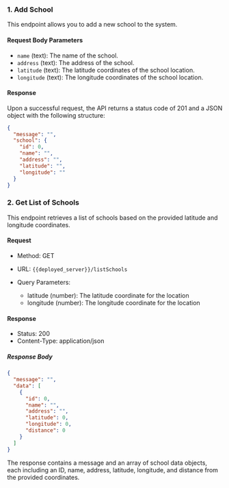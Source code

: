 ### 1. Add School

This endpoint allows you to add a new school to the system.

#### Request Body Parameters

- `name` (text): The name of the school.
- `address` (text): The address of the school.
- `latitude` (text): The latitude coordinates of the school location.
- `longitude` (text): The longitude coordinates of the school location.

#### Response

Upon a successful request, the API returns a status code of 201 and a JSON object with the following structure:

```json
{
  "message": "",
  "school": {
    "id": 0,
    "name": "",
    "address": "",
    "latitude": "",
    "longitude": ""
  }
}
```

### 2. Get List of Schools

This endpoint retrieves a list of schools based on the provided latitude and longitude coordinates.

#### Request

- Method: GET
- URL: `{{deployed_server}}/listSchools`

- Query Parameters:
  - latitude (number): The latitude coordinate for the location
  - longitude (number): The longitude coordinate for the location

#### Response

- Status: 200
- Content-Type: application/json

##### Response Body

```json
{
  "message": "",
  "data": [
    {
      "id": 0,
      "name": "",
      "address": "",
      "latitude": 0,
      "longitude": 0,
      "distance": 0
    }
  ]
}
```

The response contains a message and an array of school data objects, each including an ID, name, address, latitude, longitude, and distance from the provided coordinates.
